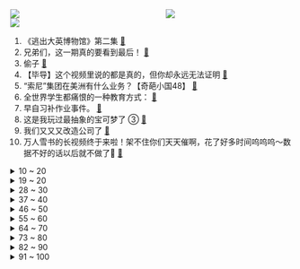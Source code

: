 <div >
	<a style="float:left;width:55%;" href = "https://github.com/anuraghazra/github-readme-stats">
	 <img src = "https://github-readme-stats.vercel.app/api?username=iuuuuuaena&theme=buefy&show_icons=true"/>
	</a>
	<a  style="float:right;width:45%" href = "https://github.com/anuraghazra/github-readme-stats">
	 <img  src="https://github-readme-stats.vercel.app/api/top-langs/?username=anuraghazra&layout=compact"/>
	</a>
	</div>

[![](https://img.shields.io/badge/jxd-@jxdgogogo.xyz-yellowgreen.svg)](https://www.jxdgogogo.xyz)<br>
1. 《逃出大英博物馆》第二集 [:link:](//www.bilibili.com/video/BV1Yh4y1N7Ln) <br>
2. 兄弟们，这一期真的要看到最后！ [:link:](//www.bilibili.com/video/BV1pu4y1C7wh) <br>
3. 偷子 [:link:](//www.bilibili.com/video/BV1Mu4y1v78o) <br>
4. 【毕导】这个视频里说的都是真的，但你却永远无法证明 [:link:](//www.bilibili.com/video/BV19u4y1D7GT) <br>
5. “索尼”集团在美洲有什么业务？【奇葩小国48】 [:link:](//www.bilibili.com/video/BV1U94y147wU) <br>
6. 全世界学生都痛恨的一种教育方式： [:link:](//www.bilibili.com/video/BV11z4y1M74b) <br>
7. 早自习补作业事件。 [:link:](//www.bilibili.com/video/BV11p4y1j7Zr) <br>
8. 这是我玩过最抽象的宝可梦了 ③ [:link:](//www.bilibili.com/video/BV1RF411k7V8) <br>
9. 我们又又又改造公司了 [:link:](//www.bilibili.com/video/BV1ZN4y1R7nG) <br>
10. 万人雪书的长视频终于来啦！架不住你们天天催啊，花了好多时间呜呜呜～数据不好的话以后就不做了🥹 [:link:](//www.bilibili.com/video/BV1v8411z7FU) <br>
<details>
<summary>10 ~ 20</summary>

11. 土布 [:link:](//www.bilibili.com/video/BV1qp4y1N7jx) <br>
12. 爆肝几个星期，我建出了最细节的海岛小镇！！！ [:link:](//www.bilibili.com/video/BV1sh4y1N7Qx) <br>
13. 全网首拆！麒麟 5G 确认回归 | 华为 Mate 60 Pro [:link:](//www.bilibili.com/video/BV11p4y1N7pt) <br>
14. 对话诺兰！导演亲自揭开《奥本海默》的6个秘密 [:link:](//www.bilibili.com/video/BV1o34y1K7n3) <br>
15. 【花小烙】口腔溃疡为什么是白色的？ [:link:](//www.bilibili.com/video/BV18m4y1T7zc) <br>
16. 在非洲街头被混混围攻，拉各斯到底有多凶险？难怪非洲人都不敢来！ [:link:](//www.bilibili.com/video/BV1hh4y1N7k2) <br>
17. 潮汕大妈在北美说唱圈里的生意经 [:link:](//www.bilibili.com/video/BV13p4y177rC) <br>
18. 新铁锅怎么开锅更好用，酒店大厨教你诀窍，保证不锈不粘锅 [:link:](//www.bilibili.com/video/BV19F411k7G3) <br>
19. 当中二青年来买单！(猜不到结局版） [:link:](//www.bilibili.com/video/BV1LN411v73y) <br>
</details>
<details>
<summary>19 ~ 20</summary>

20. 还原一下著名的《潘博文事件》 [:link:](//www.bilibili.com/video/BV1Lz4y1K72d) <br>
21. 信不信明天早上8点左右，会有一件好事情 [:link:](//www.bilibili.com/video/BV13p4y1774C) <br>
22. 星铁，但是粒子水墨 [:link:](//www.bilibili.com/video/BV1Zr4y1X7Az) <br>
23. 最有意义的事情 [:link:](//www.bilibili.com/video/BV1oN4y1R7qw) <br>
24. 深夜抢救，我爸被喷一脸血，怕得病猛搓脸找药吃 [:link:](//www.bilibili.com/video/BV1Zp4y1j7cM) <br>
25. 章鱼哥疯了 [:link:](//www.bilibili.com/video/BV1Pu411K7jB) <br>
26. 我在尝试当一种很新的美食博主 [:link:](//www.bilibili.com/video/BV15u4y1Q7Ah) <br>
27. “当 代 热 门 游 戏 现 状” [:link:](//www.bilibili.com/video/BV1Hu4y1C7JJ) <br>
28. 【闽南婚宴】中式流水席天花板，吃过一辈子忘不掉。 [:link:](//www.bilibili.com/video/BV1zj41127jP) <br>
</details>
<details>
<summary>28 ~ 30</summary>

29. 当你以游戏的方式打开军训 [:link:](//www.bilibili.com/video/BV1vh4y1N7zW) <br>
30. 感谢还有读书这条路，能让我摆脱这样的原生家庭 [:link:](//www.bilibili.com/video/BV18N4y1X7dt) <br>
31. 看着徒弟一点点长大，逝去，才发现长生是苦【我和徒弟】 [:link:](//www.bilibili.com/video/BV1Ej411m7NL) <br>
32. 《明日方舟》SideStory「不义之财」活动宣传PV [:link:](//www.bilibili.com/video/BV1fm4y1T7Lq) <br>
33. 2023 BW vlog [:link:](//www.bilibili.com/video/BV1sm4y1u71F) <br>
34. 恋与提瓦特空桃篇：谁让你是我命定的另一半 [:link:](//www.bilibili.com/video/BV12p4y1N7JN) <br>
35. 【鬼谷说】鹦鹉螺：我不是活化石 [:link:](//www.bilibili.com/video/BV1vp4y1j7Pm) <br>
36. 穷小子强行与富少爷交换人生，本想荣华富贵，哪知少爷家里更是离谱！ [:link:](//www.bilibili.com/video/BV1aw411S71X) <br>
37. 这下终于听懂秀才的小曲了 [:link:](//www.bilibili.com/video/BV1KG411o7xD) <br>
</details>
<details>
<summary>37 ~ 40</summary>

38. 帮唐山一位身残志坚的大姐卖冰激凌，她的积极向上和唐山朋友的热情善良让我们热泪盈眶！ [:link:](//www.bilibili.com/video/BV1L14y1y7BV) <br>
39. 别什么东西都拿去放生，其实你可以试着放一些生姜或者大蒜，比如这只鳄龟。 [:link:](//www.bilibili.com/video/BV1K34y1T7hj) <br>
40. 350元一桶巨型泡面！新晋“天价网红泡面”值不值？？？ [:link:](//www.bilibili.com/video/BV1Bu411A7yT) <br>
41. 2023年夏天最难看的电影！《燃冬》爆笑吐槽 [:link:](//www.bilibili.com/video/BV1Sj41127nS) <br>
42. 【洛天依游学记原创曲】歌行四方 | AI歌手X非遗音乐 [:link:](//www.bilibili.com/video/BV1Yp4y1j7jX) <br>
43. 青春没有售价，米哈游贴脸开大 [:link:](//www.bilibili.com/video/BV1r94y147ie) <br>
44. 这个全气垫支点手机壳真的那么防摔吗？ [:link:](//www.bilibili.com/video/BV1su4y1C74n) <br>
45. 摸 气 挑 战 （2） [:link:](//www.bilibili.com/video/BV1wu4y1Q78b) <br>
46. 我的工作周报vs我实际的工作 [:link:](//www.bilibili.com/video/BV1hu4y1C7Sm) <br>
</details>
<details>
<summary>46 ~ 50</summary>

47. 我要成为B站第一UP主 [:link:](//www.bilibili.com/video/BV1rj411B79m) <br>
48. 校园霸凌后遗症｜珀莱雅萤火计划公益短片 [:link:](//www.bilibili.com/video/BV1hz4y1K7Gy) <br>
49. 真实事件改编，没想到一个综艺节目这么敢拍，孩子需要被改造吗？ [:link:](//www.bilibili.com/video/BV1L94y147mm) <br>
50. 【短的发布会】麒麟芯片以5G形态回归？！华为Mate60Pro不开发布会我来开 [:link:](//www.bilibili.com/video/BV1Tu4y1v7zi) <br>
51. 【轰】我精神状态完全没有出问题的啦！！！ [:link:](//www.bilibili.com/video/BV1vp4y1N7yn) <br>
52. 拜托啦 前辈～ [:link:](//www.bilibili.com/video/BV1nr4y197PL) <br>
53. 老鼠们每天用捕鼠夹健身，只为发动鼠界第三次世界大战 [:link:](//www.bilibili.com/video/BV1Mh4y1S7A4) <br>
54. 【冰冰vlog.011】总要在烟雨青天去趟江南吧 [:link:](//www.bilibili.com/video/BV1j14y1k7fV) <br>
55. 这款游戏出现在21世纪还是太迷幻了 [:link:](//www.bilibili.com/video/BV1C14y1y7QJ) <br>
</details>
<details>
<summary>55 ~ 60</summary>

56. ⚡饮月君啪啪啪⚡ [:link:](//www.bilibili.com/video/BV1gu4y1v7BT) <br>
57. 关于下半身的生理知识，没人告诉你这些！｜拉撒保姆级教程 [:link:](//www.bilibili.com/video/BV1Yw411S7GY) <br>
58. 【原创oc动画手书】邪物大师 [:link:](//www.bilibili.com/video/BV1Gu4y1v7Bc) <br>
59. 陈Sir的工作日 [:link:](//www.bilibili.com/video/BV1Jh4y1N7DN) <br>
60. 《原神》角色演示-「菲米尼：海露幽响」 [:link:](//www.bilibili.com/video/BV16p4y1j7mx) <br>
61. 一个疯子却获得了诺贝尔奖，真实故事改编，高分电影《美丽心灵》 [:link:](//www.bilibili.com/video/BV1dh4y1N7CB) <br>
62. 13位up和你一起睡, 睡不着算我们的... | 260种放松触发音, 10秒切换一次 [:link:](//www.bilibili.com/video/BV1sw411S7Fu) <br>
63. 当我带“特种兵”大爷来玩真人CS [:link:](//www.bilibili.com/video/BV1w34y1T7yR) <br>
64. 自己做的游戏终于发布了！赚了多少钱！？ [:link:](//www.bilibili.com/video/BV1xH4y1Q7tX) <br>
</details>
<details>
<summary>64 ~ 70</summary>

65. 大战熊孩子家长 国语版 [:link:](//www.bilibili.com/video/BV1Hp4y1N7gD) <br>
66. 永不停息的制裁，华为能否王者归来？ [:link:](//www.bilibili.com/video/BV1YP411Y7D5) <br>
67. 村里来了新成员，漠叔好心劝上学，做社会有用的人 [:link:](//www.bilibili.com/video/BV1SP411a73K) <br>
68. 抗塔两分钟还是满血，我没开玩笑！ [:link:](//www.bilibili.com/video/BV1Zp4y1j7BC) <br>
69. 你们要的薇尔特莉的伞 [:link:](//www.bilibili.com/video/BV1394y147Vm) <br>
70. 笑死...这哪个版本的？我DNA都螺旋升天啦！ [:link:](//www.bilibili.com/video/BV1o34y1K7n8) <br>
71. 这一次，我们重新定义砖块 [:link:](//www.bilibili.com/video/BV198411z7E8) <br>
72. 《崩坏：星穹铁道》丹恒•饮月原创曲「月既解饮」 [:link:](//www.bilibili.com/video/BV1oP411Y7DV) <br>
73. 只有一格草怎么玩？？ [:link:](//www.bilibili.com/video/BV1gh4y1S73Y) <br>
</details>
<details>
<summary>73 ~ 80</summary>

74. 努力有错吗？学习有罪吗？高考，没有一个韩国人敢退出的战争 [:link:](//www.bilibili.com/video/BV1xu4y1C7Sq) <br>
75. 日本排海，为何中国网友互喷？日本政府是如何正当化排海的？ [:link:](//www.bilibili.com/video/BV17u411K7La) <br>
76. 饮月同行，背后的孤独美学！丹恒丹枫，是否为同一人？ [:link:](//www.bilibili.com/video/BV1oh4y127PW) <br>
77. “无关风月，我摆摊儿等你回~” [:link:](//www.bilibili.com/video/BV14u4y1C79v) <br>
78. 卧室床垫怎么选不踩坑记住以下6点 [:link:](//www.bilibili.com/video/BV1Ch4y1N75J) <br>
79. 【深度科普】长期摆烂，如何恢复体能？ [:link:](//www.bilibili.com/video/BV1Dm4y1N778) <br>
80. 派蒙！是可爱的派蒙！ [:link:](//www.bilibili.com/video/BV1ur4y197b5) <br>
81. 脸盲？难懂？看前划重点！ 一刷弄懂诺兰新片《奥本海默》！【有备而来】01 [:link:](//www.bilibili.com/video/BV1Uw411Q7xa) <br>
82. 风男但是是疯狂的兔子 [:link:](//www.bilibili.com/video/BV1aP411Y7HF) <br>
</details>
<details>
<summary>82 ~ 90</summary>

83. 【扁豆】逼大女儿陪睡，教小女儿杀人，看完头皮发麻！阴毒扭曲的国产神作《血观音》 [:link:](//www.bilibili.com/video/BV1jp4y1N7FM) <br>
84. 看了难受一天，不看难受一年 [:link:](//www.bilibili.com/video/BV1G8411z7rv) <br>
85. 这都能还原！！？【MC饮月篇】 [:link:](//www.bilibili.com/video/BV1mN4y1R7qm) <br>
86. 超燃动作片，《犯罪都市3》马东锡强势归来，一拳锤爆一个卡拉咪 [:link:](//www.bilibili.com/video/BV1Ep4y1N7AW) <br>
87. DECO*27 - ブループラネット feat. 初音未来 [:link:](//www.bilibili.com/video/BV1a84y1Z7JW) <br>
88. 我们在网上买了一些糖果... [:link:](//www.bilibili.com/video/BV1gr4y1976e) <br>
89. 漫画：丑女的神奇化妆品  剧场版！ [:link:](//www.bilibili.com/video/BV1xN4y1R7Kn) <br>
90. 做了一碗萨卡班甲鱼芒果西米露，呆萌的小表情也太可爱了，冰冰凉凉来一碗真是太好吃了！ [:link:](//www.bilibili.com/video/BV13841167ZZ) <br>
91. ！⚡俺の愛馬が⚡！但是突破次元！！ [:link:](//www.bilibili.com/video/BV1Kh4y1S7pt) <br>
</details>
<details>
<summary>91 ~ 100</summary>

92. 大学开学时的各种人|大学学习 [:link:](//www.bilibili.com/video/BV12j411279C) <br>
93. 假如用“玲花”的味道唱《奢香夫人》？曾毅：真没我事了！ [:link:](//www.bilibili.com/video/BV1JN411q7YJ) <br>
94. 不装了，摊牌了！蓝莓山药发明人！ [:link:](//www.bilibili.com/video/BV1y94y147nC) <br>
95. 九小时畅享听完一整本书，不是一剪梅！书荒丨小说 [:link:](//www.bilibili.com/video/BV1fu411N7H9) <br>
96. 哈哈哈哈哈谁是卧底音乐版 [:link:](//www.bilibili.com/video/BV1zu4y1C71Z) <br>
97. 【全网首送】实锤了！如5G！ [:link:](//www.bilibili.com/video/BV18N411q77H) <br>
98. 300w粉丝特别节目！拍了一些大家想看的，但是也太怪了？ [:link:](//www.bilibili.com/video/BV1Xp4y1j7sc) <br>
99. 凌晨12.00教100个仙人掌唱歌，没想到邻居找上门来了 [:link:](//www.bilibili.com/video/BV1JN4y1X7sS) <br>
100. 注入灵魂的发音…… [:link:](//www.bilibili.com/video/BV1Gh4y1m7mj) <br>
</details>
